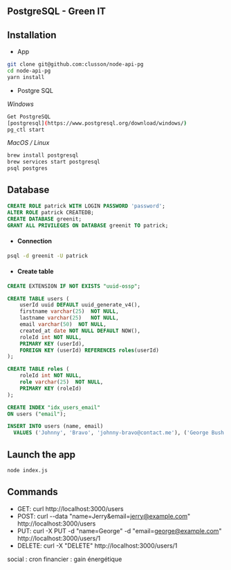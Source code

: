 ## PostgreSQL - Green IT

## Installation

- App

```bash
git clone git@github.com:clusson/node-api-pg
cd node-api-pg
yarn install
```

- Postgre SQL

_Windows_

```bash
Get PostgreSQL
[postgresql](https://www.postgresql.org/download/windows/)
pg_ctl start
```

_MacOS / Linux_

```bash
brew install postgresql
brew services start postgresql
psql postgres
```

## Database

```sql
CREATE ROLE patrick WITH LOGIN PASSWORD 'password';
ALTER ROLE patrick CREATEDB;
CREATE DATABASE greenit;
GRANT ALL PRIVILEGES ON DATABASE greenit TO patrick;
```

- #### Connection

```bash
psql -d greenit -U patrick
```

- #### Create table

```sql
CREATE EXTENSION IF NOT EXISTS "uuid-ossp";

CREATE TABLE users (
    userId uuid DEFAULT uuid_generate_v4(),
    firstname varchar(25)  NOT NULL,
    lastname varchar(25)   NOT NULL,
    email varchar(50)  NOT NULL,
    created_at date NOT NULL DEFAULT NOW(),
    roleId int NOT NULL,
    PRIMARY KEY (userId),
    FOREIGN KEY (userId) REFERENCES roles(userId)
);

CREATE TABLE roles (
    roleId int NOT NULL,
    role varchar(25)  NOT NULL,
    PRIMARY KEY (roleId)
);

CREATE INDEX "idx_users_email"
ON users ("email");

INSERT INTO users (name, email)
  VALUES ('Johnny', 'Bravo', 'johnny-bravo@contact.me'), ('George Bush', 'george-bush@gov.us');
```

## Launch the app

```bash
node index.js
```

## Commands

- GET: curl http://localhost:3000/users
- POST: curl --data "name=Jerry&email=jerry@example.com" http://localhost:3000/users
- PUT: curl -X PUT -d "name=George" -d "email=george@example.com" http://localhost:3000/users/1
- DELETE: curl -X "DELETE" http://localhost:3000/users/1

social : cron
financier : gain énergétique
